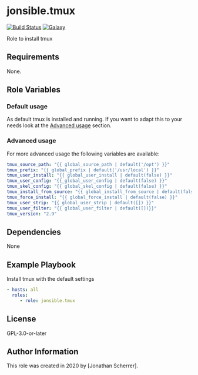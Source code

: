 # jonsible.tmux

[![Build Status](https://travis-ci.com/jonsible/tmux.svg?branch=master)](https://travis-ci.com/jonsible/tmux)
[![Galaxy](https://img.shields.io/badge/galaxy-jonsible.tmux-blue.svg)](https://galaxy.ansible.com/jonsible/tmux/)

Role to install tmux

## Requirements

None.

## Role Variables

### Default usage

As default tmux is installed and running.
If you want to adapt this to your needs look at the [Advanced usage](#advanced-usage) section.

### Advanced usage

For more advanced usage the following variables are available:
```yaml
tmux_source_path: "{{ global_source_path | default('/opt') }}"
tmux_prefix: "{{ global_prefix | default('/usr/local') }}"
tmux_user_install: "{{ global_user_install | default(false) }}"
tmux_user_config: "{{_global_user_config | default(false) }}"
tmux_skel_config: "{{ global_skel_config | default(false) }}"
tmux_install_from_source: "{{ global_install_from_source | default(false) }}"
tmux_force_install: "{{ global_force_install | default(false) }}"
tmux_user_strip: "{{ global_user_strip | default([]) }}"
tmux_user_filter: "{{ global_user_filter | default([])}}"
tmux_version: "2.9"
```

## Dependencies

None

## Example Playbook

Install tmux with the default settings
```yaml
- hosts: all
  roles:
     - role: jonsible.tmux
```

## License

GPL-3.0-or-later

## Author Information

This role was created in 2020 by [Jonathan Scherrer].
